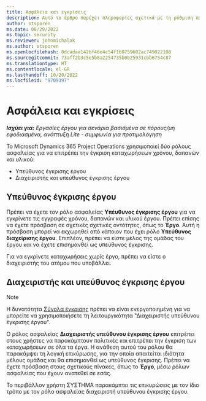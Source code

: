 ```yaml
---
title: Ασφάλεια και εγκρίσεις
description: Αυτό το άρθρο παρέχει πληροφορίες σχετικά με τη ρύθμιση παραμέτρων ασφαλείας για εργασία με εγκρίσεις στο Microsoft Dynamics 365 Project Operations.
author: stsporen
ms.date: 08/29/2022
ms.topic: security
ms.reviewer: johnmichalak
ms.author: stsporen
ms.openlocfilehash: 0dcadaa142bf46e4c54f160759602ac749022108
ms.sourcegitcommit: 73aff2b3c5e5b8a2254735b0b25931cbb6754c87
ms.translationtype: HT
ms.contentlocale: el-GR
ms.lasthandoff: 10/20/2022
ms.locfileid: "9709397"
---
```

# <a name="security-and-approvals"></a>Ασφάλεια και εγκρίσεις

_**Ισχύει για:** Εργασίες έργου για σενάρια βασισμένα σε πόρους/μη εφοδιασμένα, ανάπτυξη Lite - συμφωνία για προτιμολόγηση_

Το Microsoft Dynamics 365 Project Operations χρησιμοποιεί δύο ρόλους ασφαλείας για να επιτρέπει την έγκριση καταχωρήσεων χρόνου, δαπανών και υλικού:

- Υπεύθυνος έγκρισης έργου
- Διαχειριστής και υπεύθυνος έγκρισης έργου

## <a name="project-approver"></a>Υπεύθυνος έγκρισης έργου

Πρέπει να έχετε τον ρόλο ασφαλείας **Υπέυθυνος έγκρισης έργου** για να εγκρίνετε τις εγγραφές χρόνου, δαπανών και υλικού έργου. Πρέπει επίσης να έχετε πρόσβαση σε σχετικές σχετικές οντότητες, όπως το **Έργο**. Αυτή η πρόσβαση μπορεί να εκχωρηθεί από κάποιον που έχει ρόλο **Υπεύθυνος διαχείρισης έργου**. Επιπλέον, πρέπει να είστε μέλος της ομάδας του έργου και να έχετε επισημανθεί ως υπεύθυνος έγκρισης.

Για να εγκρίνετε καταχωρήσεις χωρίς έργο, πρέπει να είστε ο διαχειριστής του ατόμου που υποβάλλει.

## <a name="project-approver-admin"></a>Διαχειριστής και υπεύθυνος έγκρισης έργου

> [!NOTE]
> Η δυνατότητα [Σύνολα έγκρισης](approval-sets.md) πρέπει να είναι ενεργοποιημένη για να μπορείτε να χρησιμοποιήσετε τη λειτουργικότητα "Διαχειριστής υπεύθυνου έγκρισης έργου".

Ο ρόλος ασφαλείας **Διαχειριστής υπεύθυνου έγκρισης έργου** επιτρέπει στους χρήστες να παρακάμπτουν πολιτικές και επιτρέπει την έγκριση των καταχωρήσεων σε όλα τα έργα. Η ανάθεση αυτού του ρόλου θα παρακάμψει τη λογική επικύρωσης, για την οποία απαιτείται ιδιότητα μέλους ομάδας και θα επισημανθεί ως υπεύθυνος έγκρισης. Πρέπει να έχετε πρόσβαση στους σχετικούς πίνακες, όπως το **Έργο**, μέσω ρόλων ασφαλείας που έχουν ανατεθεί σε εσάς.

Το περιβάλλον χρήστη ΣΥΣΤΗΜΑ παρακάμπτει τις επικυρώσεις με τον ίδιο τρόπο με τον ρόλο ασφαλείας διαχειριστή υπεύθυνου έγκρισης έργου.
